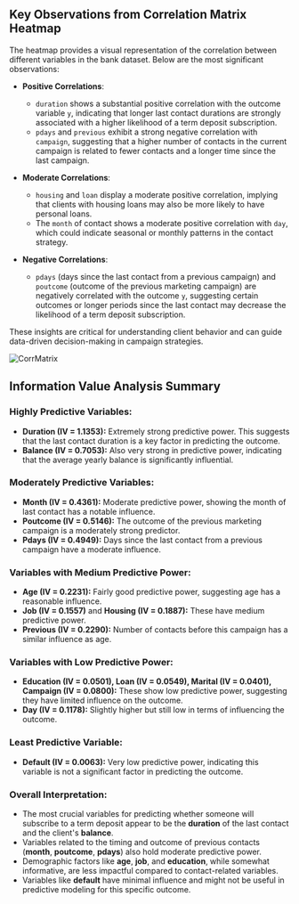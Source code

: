 ## Key Observations from Correlation Matrix Heatmap

The heatmap provides a visual representation of the correlation between different variables in the bank dataset. Below are the most significant observations:

- **Positive Correlations**:
  - `duration` shows a substantial positive correlation with the outcome variable `y`, indicating that longer last contact durations are strongly associated with a higher likelihood of a term deposit subscription.
  - `pdays` and `previous` exhibit a strong negative correlation with `campaign`, suggesting that a higher number of contacts in the current campaign is related to fewer contacts and a longer time since the last campaign.

- **Moderate Correlations**:
  - `housing` and `loan` display a moderate positive correlation, implying that clients with housing loans may also be more likely to have personal loans.
  - The `month` of contact shows a moderate positive correlation with `day`, which could indicate seasonal or monthly patterns in the contact strategy.

- **Negative Correlations**:
  - `pdays` (days since the last contact from a previous campaign) and `poutcome` (outcome of the previous marketing campaign) are negatively correlated with the outcome `y`, suggesting certain outcomes or longer periods since the last contact may decrease the likelihood of a term deposit subscription.

These insights are critical for understanding client behavior and can guide data-driven decision-making in campaign strategies.

![CorrMatrix](https://github.com/HrMav/Bank-Deposit-Machine-Learning-R/assets/132946730/0c5b7ef9-bca8-4049-b044-9260e61a8f51)


## Information Value Analysis Summary

### Highly Predictive Variables:
- **Duration (IV = 1.1353):** Extremely strong predictive power. This suggests that the last contact duration is a key factor in predicting the outcome.
- **Balance (IV = 0.7053):** Also very strong in predictive power, indicating that the average yearly balance is significantly influential.

### Moderately Predictive Variables:
- **Month (IV = 0.4361):** Moderate predictive power, showing the month of last contact has a notable influence.
- **Poutcome (IV = 0.5146):** The outcome of the previous marketing campaign is a moderately strong predictor.
- **Pdays (IV = 0.4949):** Days since the last contact from a previous campaign have a moderate influence.

### Variables with Medium Predictive Power:
- **Age (IV = 0.2231):** Fairly good predictive power, suggesting age has a reasonable influence.
- **Job (IV = 0.1557)** and **Housing (IV = 0.1887):** These have medium predictive power.
- **Previous (IV = 0.2290):** Number of contacts before this campaign has a similar influence as age.

### Variables with Low Predictive Power:
- **Education (IV = 0.0501), Loan (IV = 0.0549), Marital (IV = 0.0401), Campaign (IV = 0.0800):** These show low predictive power, suggesting they have limited influence on the outcome.
- **Day (IV = 0.1178):** Slightly higher but still low in terms of influencing the outcome.

### Least Predictive Variable:
- **Default (IV = 0.0063):** Very low predictive power, indicating this variable is not a significant factor in predicting the outcome.

### Overall Interpretation:
- The most crucial variables for predicting whether someone will subscribe to a term deposit appear to be the **duration** of the last contact and the client's **balance**.
- Variables related to the timing and outcome of previous contacts (**month**, **poutcome**, **pdays**) also hold moderate predictive power.
- Demographic factors like **age**, **job**, and **education**, while somewhat informative, are less impactful compared to contact-related variables.
- Variables like **default** have minimal influence and might not be useful in predictive modeling for this specific outcome.

